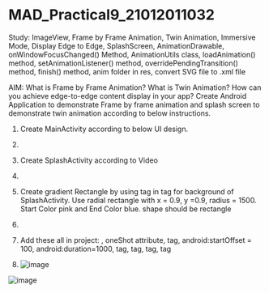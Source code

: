 # MAD_Practical9_21012011032

Study: ImageView, Frame by Frame Animation, Twin Animation, Immersive Mode, Display Edge to Edge, SplashScreen, AnimationDrawable, onWindowFocusChanged() Method, AnimationUtils class, loadAnimation() method, setAnimationListener() method, overridePendingTransition() method, finish() method, anim folder in res, convert SVG file to .xml file

AIM: What is Frame by Frame Animation? What is Twin Animation? How can you achieve edge-to-edge content display in your app?  Create Android Application to demonstrate Frame by frame animation and splash screen to demonstrate twin animation according to below instructions.

1.	Create MainActivity according to below UI design.
2.	
3.	Create SplashActivity according to Video
4.	
5.	Create gradient Rectangle by using <gradient> tag in <shape> tag for background of SplashActivity. Use radial rectangle with x = 0.9, y =0.9, radius = 1500. Start Color pink and End Color blue. shape should be rectangle
6.	
7.	Add these all in project: <animation-list>, oneShot attribute, <set> tag, android:startOffset = 100, android:duration=1000, <scale> tag, <translate> tag, <rotate> tag, <alpha> tag

8.	![image](https://github.com/JaviyaShreya/MAD_Practical9_21012011032/assets/98646013/387bf744-4774-493d-b3f7-418abcb92945)

![image](https://github.com/JaviyaShreya/MAD_Practical9_21012011032/assets/98646013/f346d4ad-7b1c-4d7a-9ca1-1ad81c88560c)

